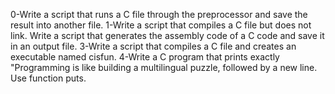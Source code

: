 0-Write a script that runs a C file through the preprocessor and save the result into another file.
1-Write a script that compiles a C file but does not link.
Write a script that generates the assembly code of a C code and save it in an output file.
3-Write a script that compiles a C file and creates an executable named cisfun.
4-Write a C program that prints exactly "Programming is like building a multilingual puzzle, followed by a new line. Use function puts.
